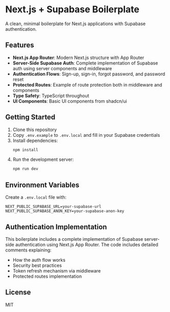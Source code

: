 # Next.js + Supabase Boilerplate

A clean, minimal boilerplate for Next.js applications with Supabase authentication.

## Features

- **Next.js App Router**: Modern Next.js structure with App Router
- **Server-Side Supabase Auth**: Complete implementation of Supabase auth using server components and middleware
- **Authentication Flows**: Sign-up, sign-in, forgot password, and password reset
- **Protected Routes**: Example of route protection both in middleware and components
- **Type Safety**: TypeScript throughout
- **UI Components**: Basic UI components from shadcn/ui

## Getting Started

1. Clone this repository
2. Copy `.env.example` to `.env.local` and fill in your Supabase credentials
3. Install dependencies:
   ```bash
   npm install
   ```
4. Run the development server:
   ```bash
   npm run dev
   ```

## Environment Variables

Create a `.env.local` file with:

```
NEXT_PUBLIC_SUPABASE_URL=your-supabase-url
NEXT_PUBLIC_SUPABASE_ANON_KEY=your-supabase-anon-key
```

## Authentication Implementation

This boilerplate includes a complete implementation of Supabase server-side authentication using Next.js App Router. The code includes detailed comments explaining:

- How the auth flow works
- Security best practices
- Token refresh mechanism via middleware
- Protected routes implementation

## License

MIT